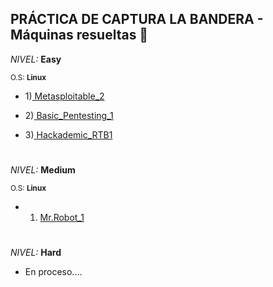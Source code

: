 ## PRÁCTICA DE CAPTURA LA BANDERA - Máquinas resueltas 🚩

*NIVEL:* **Easy**

<sub>O.S: **Linux**</sub>

- 1)<a href="https://github.com/R3LI4NT/ctf-retos/blob/main/1-%20Maquinas-Easy/Metasploitable_2.md" target="_blank"> Metasploitable_2</a>

- 2)<a href="https://github.com/R3LI4NT/ctf-retos/blob/main/1-%20Maquinas-Easy/Basic_Pentesting_1.md" target="_blank"> Basic_Pentesting_1</a>

- 3)<a href="https://github.com/R3LI4NT/ctf-retos/blob/main/1-%20Maquinas-Easy/Hackademic_RTB1.md" target="_blank"> Hackademic_RTB1</a>


<h1 align="center"></h1>

*NIVEL:* **Medium**

<sub>O.S: **Linux**</sub>

- 1) <a href="https://github.com/R3LI4NT/ctf-retos/blob/main/2-%20Maquinas-Medium/Mr.Robot_1.md" target="_blank"> Mr.Robot_1</a>

<h1 align="center"></h1>

*NIVEL:* **Hard**
  - En proceso....
